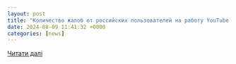 ```yaml
---
layout: post
title: "Количество жалоб от российских пользователей на работу YouTube превысило 31 тысячу"
date: 2024-08-09 11:41:32 +0000
categories: [news]
---
```


[Читати далі](https://www.fontanka.ru/2024/08/09/73936322/)
